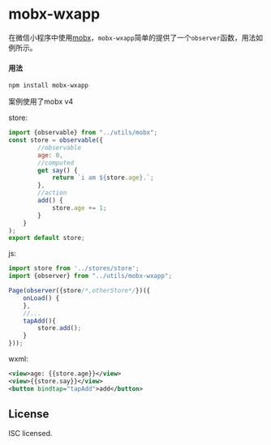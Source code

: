 # mobx-wxapp
在微信小程序中使用[mobx](https://github.com/mobxjs/mobx)，`mobx-wxapp`简单的提供了一个`observer`函数，用法如例所示。

#### 用法

`npm install mobx-wxapp`

案例使用了mobx v4

store:
```JavaScript
import {observable} from "../utils/mobx";
const store = observable({
        //observable
        age: 0,
        //computed
        get say() {
            return `i am ${store.age}.`;
        },
        //action
        add() {
            store.age += 1;
        }
    }
);
export default store;
```
js:
```JavaScript
import store from '../stores/store';
import {observer} from "../utils/mobx-wxapp";

Page(observer({store/*,otherStore*/})({
    onLoad() {
    },
    //...
    tapAdd(){
        store.add();
    }
}));

```
wxml:
```xml
<view>age: {{store.age}}</view>
<view>{{store.say}}</view>
<button bindtap="tapAdd">add</button>
```

## License

ISC licensed.

